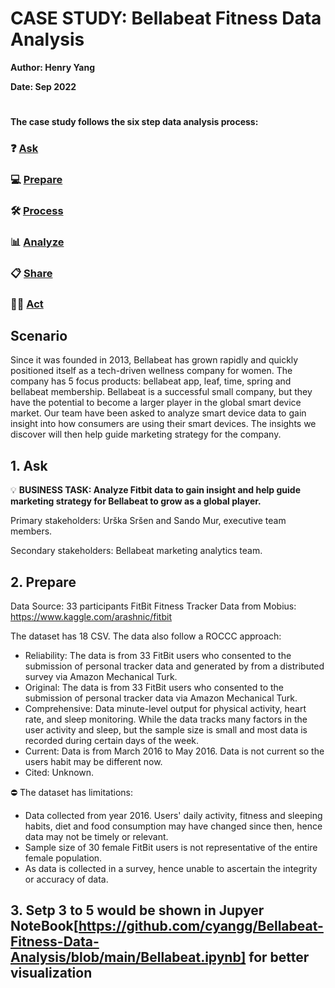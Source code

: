 # CASE STUDY: Bellabeat Fitness Data Analysis 

**Author: Henry Yang**

**Date: Sep 2022**

#

**The case study follows the six step data analysis process:**

### ❓ [Ask](#1-ask)
### 💻 [Prepare](#2-prepare)
### 🛠 [Process](#3-process)
### 📊 [Analyze](#4-analyze)
### 📋 [Share](#5-share)
### 🧗‍♀️ [Act](#6-act)

## Scenario
Since it was founded in 2013, Bellabeat has grown rapidly and quickly positioned itself as a tech-driven wellness company for women. The company has 5 focus products: bellabeat app, leaf, time, spring and bellabeat membership. Bellabeat is a successful small company, but they have the potential to become a larger player in the global smart device market. Our team have been asked to analyze smart device data to gain insight into how consumers are using their smart devices. The insights we discover will then help guide marketing strategy for the company.

## 1. Ask
💡 **BUSINESS TASK: Analyze Fitbit data to gain insight and help guide marketing strategy for Bellabeat to grow as a global player.**

Primary stakeholders: Urška Sršen and Sando Mur, executive team members.

Secondary stakeholders: Bellabeat marketing analytics team.

## 2. Prepare
Data Source: 33 participants FitBit Fitness Tracker Data from Mobius: https://www.kaggle.com/arashnic/fitbit

The dataset has 18 CSV. The data also follow a ROCCC approach:

- Reliability: The data is from 33 FitBit users who consented to the submission of personal tracker data and generated by from a distributed survey via Amazon Mechanical Turk. 
- Original: The data is from 33 FitBit users who consented to the submission of personal tracker data via Amazon  Mechanical Turk.
- Comprehensive: Data minute-level output for physical activity, heart rate, and sleep monitoring. While the data tracks many factors in the user activity and sleep, but the sample size is small and most data is recorded during certain days of the week. 
- Current: Data is from March 2016 to May 2016. Data is not current so the users habit may be different now. 
- Cited: Unknown. 

⛔ The dataset has limitations:

- Data collected from year 2016. Users' daily activity, fitness and sleeping habits, diet and food consumption may have changed since then, hence data may not be timely or relevant.
- Sample size of 30 female FitBit users is not representative of the entire female population.
- As data is collected in a survey, hence unable to ascertain the integrity or accuracy of data.

## 3. Setp 3 to 5 would be shown in Jupyer NoteBook[https://github.com/cyangg/Bellabeat-Fitness-Data-Analysis/blob/main/Bellabeat.ipynb] for better visualization


















